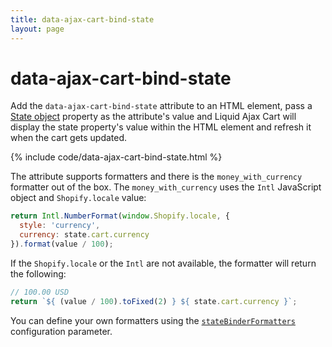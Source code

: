 ```yaml
---
title: data-ajax-cart-bind-state
layout: page
---
```


# data-ajax-cart-bind-state

Add the `data-ajax-cart-bind-state` attribute to an HTML element, pass a [State object](/v1/reference/state/) property as the attribute's value and Liquid Ajax Cart will display the state property's value within the HTML element and refresh it when the cart gets updated.

{% include code/data-ajax-cart-bind-state.html %}

The attribute supports formatters and there is the `money_with_currency` formatter out of the box. The `money_with_currency` uses the `Intl` JavaScript object and `Shopify.locale` value:

```javascript
return Intl.NumberFormat(window.Shopify.locale, { 
  style: 'currency',
  currency: state.cart.currency
}).format(value / 100);
```

If the `Shopify.locale` or the `Intl` are not available, the formatter will return the following:
```javascript
// 100.00 USD
return `${ (value / 100).toFixed(2) } ${ state.cart.currency }`;
```

You can define your own formatters using the [`stateBinderFormatters`](/v1/reference/stateBinderFormatters/) configuration parameter.